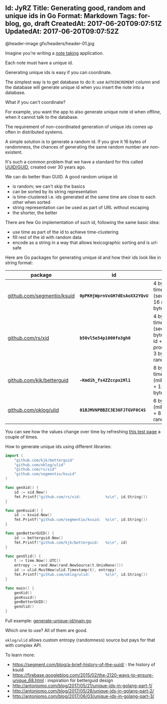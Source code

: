 Id: JyRZ
Title: Generating good, random and unique ids in Go
Format: Markdown
Tags: for-blog, go, draft
CreatedAt: 2017-06-20T09:07:51Z
UpdatedAt: 2017-06-20T09:07:52Z
--------------
@header-image gfx/headers/header-01.jpg

Imagine you're writing a [note taking](https://quicknotes.io) application.

Each note must have a unique id.

Generating unique ids is easy if you can coordinate.

The simplest way is to get database to do it: use `AUTOINCREMENT` column and the database will generate unique id when you insert the note into a database.

What if you can't coordinate?

For example, you want the app to also generate unique note id when offline, when it cannot talk to the database.

The requirement of non-coordinated generation of unique ids comes up often in distributed systems.

A simple solution is to generate a random id. If you give it 16 bytes of randomness, the chances of generating the same random number are non-existent.

It's such a common problem that we have a standard for this called [UUID/GUID](https://en.wikipedia.org/wiki/Universally_unique_identifier), created over 30 years ago.

We can do better than GUID. A good random unique id:
* is random; we can't skip the basics
* can be sorted by its string representation
* is time-clustered i.e. ids generated at the same time are close to each other when sorted
* string representation can be used as part of URL without escaping
* the shorter, the better

There are few Go implementation of such id, following the same basic idea:
* use time as part of the id to achieve time-clustering
* fill rest of the id with random data
* encode as a string in a way that allows lexicographic sorting and is url-safe

Here are Go packages for generating unique id and how their ids look like in string format:


package | id | format
--- | --- | ---
[github.com/segmentio/ksuid](https://github.com/segmentio/ksuid) | **`0pPKHjWprnVxGH7dEsAoXX2YQvU`** | 4 bytes of time (seconds) + 16 random bytes
[github.com/rs/xid](https://github.com/rs/xid) | **`b50vl5e54p1000fo3gh0`** | 4 bytes of time (seconds) + 3 byte machine id + 2 byte process id + 3 bytes random
[github.com/kjk/betterguid](https://github.com/kjk/betterguid) | **`-Kmdih_fs4ZZccpx2Hl1`** | 8 bytes of time (milliseconds) + 12 random bytes
[github.com/oklog/ulid](https://github.com/oklog/ulid) | **`01BJMVNPBBZC3E36FJTGVF0C4S`** | 6 bytes time (milliseconds) + 8 bytes random

You can see how the values change over time by refreshing [this test page](/tools/generate-unique-id) a couple of times.

How to generate unique ids using different libraries:

```go
import (
	"github.com/kjk/betterguid"
	"github.com/oklog/ulid"
	"github.com/rs/xid"
	"github.com/segmentio/ksuid"
)

func genXid() {
	id := xid.New()
	fmt.Printf("github.com/rs/xid:           %s\n", id.String())
}

func genKsuid() {
	id := ksuid.New()
	fmt.Printf("github.com/segmentio/ksuid:  %s\n", id.String())
}

func genBetterGUID() {
	id := betterguid.New()
	fmt.Printf("github.com/kjk/betterguid:   %s\n", id)
}

func genUlid() {
	t := time.Now().UTC()
	entropy := rand.New(rand.NewSource(t.UnixNano()))
	id := ulid.MustNew(ulid.Timestamp(t), entropy)
	fmt.Printf("github.com/oklog/ulid:       %s\n", id.String())
}

func main() {
	genXid()
	genKsuid()
	genBetterGUID()
	genUlid()
}
```

Full example: [generate-unique-id/main.go](https://github.com/kjk/go-cookbook/blob/master/generate-unique-id/main.go)

Which one to use? All of them are good.

`oklog/ulid` allows custom entropy (randomness) source but pays for that with complex API.


To learn more:
* https://segment.com/blog/a-brief-history-of-the-uuid/ : the history of ksuid
* https://firebase.googleblog.com/2015/02/the-2120-ways-to-ensure-unique_68.html : inspiration for betterguid design
* http://antoniomo.com/blog/2017/05/21/unique-ids-in-golang-part-1/
* http://antoniomo.com/blog/2017/05/28/unique-ids-in-golang-part-2/
* http://antoniomo.com/blog/2017/06/03/unique-ids-in-golang-part-3/

